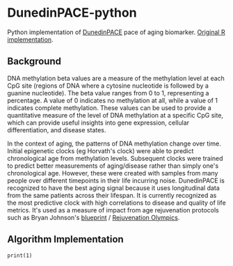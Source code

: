 # DunedinPACE-python

Python implementation of [DunedinPACE](https://elifesciences.org/articles/73420) pace of aging biomarker.
[Original R implementation](https://github.com/danbelsky/DunedinPACE).

## Background
DNA methylation beta values are a measure of the methylation level at each CpG site (regions of DNA where a cytosine nucleotide is followed by a guanine nucleotide). The beta value ranges from 0 to 1, representing a percentage. A value of 0 indicates no methylation at all, while a value of 1 indicates complete methylation. These values can be used to provide a quantitative measure of the level of DNA methylation at a specific CpG site, which can provide useful insights into gene expression, cellular differentiation, and disease states.

In the context of aging, the patterns of DNA methylation change over time. Initial epigenetic clocks (eg Horvath's clock) were able to predict chronological age from methylation levels. Subsequent clocks were trained to predict better measurements of aging/disease rather than  simply one's chronological age. However, these were created with samples from many people over different timepoints in their life incurring noise. DunedinPACE is recognized to have the best aging signal because it uses longitudinal data from the same patients across their lifespan. It is currently recognized as the most predictive clock with high correlations to disease and quality of life metrics. It's used as a measure of impact from age rejuvenation protocols such as Bryan Johnson's [blueprint](https://blueprint.bryanjohnson.co/) / [Rejuvenation Olympics](https://rejuvenationolympics.com/about-us/).

## Algorithm Implementation

```
print(1)
```


